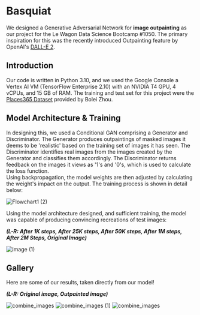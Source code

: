 # Basquiat
We designed a Generative Adversarial Network for **image outpainting** as our project for the Le Wagon Data Science Bootcamp #1050. The primary inspiration for this was the recently introduced Outpainting feature by OpenAI's [DALL-E 2](https://openai.com/dall-e-2/).

## Introduction
Our code is written in Python 3.10, and we used the Google Console a Vertex AI VM (TensorFlow Enterprise 2.10) with an NVIDIA T4 GPU, 4 vCPUs, and 15 GB of RAM. The training and test set for this project were the [Places365 Dataset](http://places2.csail.mit.edu/) provided by Bolei Zhou.

## Model Architecture & Training
In designing this, we used a Conditional GAN comprising a Generator and Discriminator. The Generator produces outpaintings of masked images it deems to be 'realistic' based on the training set of images it has seen. The Discriminator identifies real images from the images created by the Generator and classifies them accordingly. The Discriminator returns feedback on the images it views as '1's and '0's, which is used to calculate the loss function.  
Using backpropagation, the model weights are then adjusted by calculating the weight's impact on the output. The training process is shown in detail below:

![Flowchart1 (2)](https://user-images.githubusercontent.com/42135459/207884696-c264280b-83bb-4954-87ca-5bbe242203f3.png)

Using the model architecture designed, and sufficient training, the model was capable of producing convincing recreations of test images:

***(L-R: After 1K steps, After 25K steps, After 50K steps, After 1M steps, After 2M Steps, Original Image)***

![image (1)](https://user-images.githubusercontent.com/42135459/208507107-d98454a4-c325-4920-8b8a-82e6d9069d96.png)

<!-- ![Screenshot 2022-12-13 at 21 02 26](https://user-images.githubusercontent.com/42135459/207443050-785caf12-4b7a-4a7c-873c-5e67dc67712a.png) -->


## Gallery
Here are some of our results, taken directly from our model!

***(L-R: Original image, Outpainted image)***

![combine_images](https://user-images.githubusercontent.com/42135459/207445184-bfe18405-a6d5-44f1-b533-cb81aeedb31a.jpg)
![combine_images (1)](https://user-images.githubusercontent.com/42135459/207445594-9664b888-baff-46aa-80b2-817d144b970c.jpg)
![combine_images](https://user-images.githubusercontent.com/42135459/207447971-4a186d78-e7ae-47fd-b128-aee0b4762b1c.png)


<!-- #### Special Thanks 
Special thanks are in order for Mark Botterill & Andrei Danila for their guidance and assistance throughout the project. I would also love to extend my gratitude to Catriona Beamish & Oliver Giles for their inspiration and encouragement throughout the pitch and feasibility process. -->

<!-- ## FrontEnd -->

<!-- This site was built & hosted using [Streamlit](https://streamlit.io/). -->

